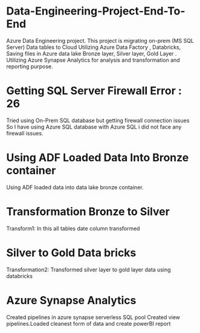 # Data-Engineering-Project-End-To-End
Azure Data Engineering project.
This project is migrating on-prem (MS SQL Server) Data tables to Cloud Utilizing Azure Data Factory , Databricks, Saving files in Azure data lake Bronze layer, Silver layer, Gold Layer .
Utilizing Azure Synapse Analytics for analysis and transformation and reporting purpose.
# Getting SQL Server Firewall Error : 26 
Tried using On-Prem SQL database but getting  firewall connection issues So I have using Azure SQL database with Azure SQL i did not face any firewall issues.
# Using ADF Loaded Data Into Bronze container
Using ADF loaded data into data lake bronze container.
# Transformation Bronze to Silver
Transform1: In this all tables date column transformed
# Silver to Gold Data bricks
Transformation2: Transformed silver layer to gold layer data using databricks
# Azure Synapse Analytics
Created pipelines in azure synapse serverless SQL pool
Created view pipelines.Loaded cleanest form of data and create powerBI report
